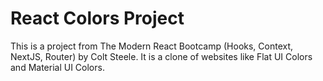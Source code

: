 # React Colors Project
This is a project from The Modern React Bootcamp (Hooks, Context, NextJS, Router) by Colt Steele.
It is a clone of websites like Flat UI Colors and Material UI Colors. 
